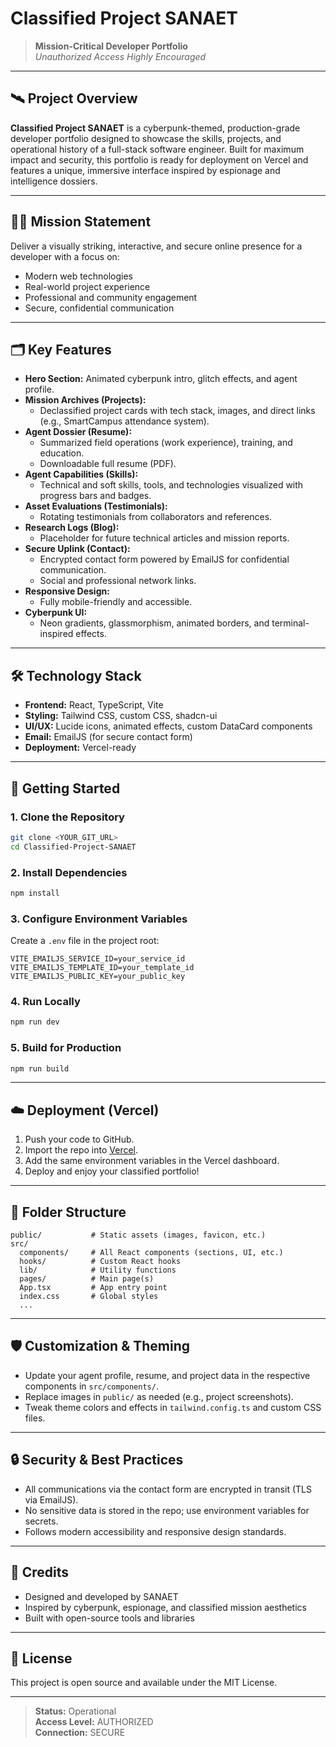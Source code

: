 # Classified Project SANAET

> **Mission-Critical Developer Portfolio**  
> _Unauthorized Access Highly Encouraged_

---

## 🛰️ Project Overview

**Classified Project SANAET** is a cyberpunk-themed, production-grade developer portfolio designed to showcase the skills, projects, and operational history of a full-stack software engineer. Built for maximum impact and security, this portfolio is ready for deployment on Vercel and features a unique, immersive interface inspired by espionage and intelligence dossiers.

---

## 🕵️‍♂️ Mission Statement

Deliver a visually striking, interactive, and secure online presence for a developer with a focus on:
- Modern web technologies
- Real-world project experience
- Professional and community engagement
- Secure, confidential communication

---

## 🗂️ Key Features

- **Hero Section:** Animated cyberpunk intro, glitch effects, and agent profile.
- **Mission Archives (Projects):**
  - Declassified project cards with tech stack, images, and direct links (e.g., SmartCampus attendance system).
- **Agent Dossier (Resume):**
  - Summarized field operations (work experience), training, and education.
  - Downloadable full resume (PDF).
- **Agent Capabilities (Skills):**
  - Technical and soft skills, tools, and technologies visualized with progress bars and badges.
- **Asset Evaluations (Testimonials):**
  - Rotating testimonials from collaborators and references.
- **Research Logs (Blog):**
  - Placeholder for future technical articles and mission reports.
- **Secure Uplink (Contact):**
  - Encrypted contact form powered by EmailJS for confidential communication.
  - Social and professional network links.
- **Responsive Design:**
  - Fully mobile-friendly and accessible.
- **Cyberpunk UI:**
  - Neon gradients, glassmorphism, animated borders, and terminal-inspired effects.

---

## 🛠️ Technology Stack

- **Frontend:** React, TypeScript, Vite
- **Styling:** Tailwind CSS, custom CSS, shadcn-ui
- **UI/UX:** Lucide icons, animated effects, custom DataCard components
- **Email:** EmailJS (for secure contact form)
- **Deployment:** Vercel-ready

---

## 🚀 Getting Started

### 1. Clone the Repository
```sh
git clone <YOUR_GIT_URL>
cd Classified-Project-SANAET
```

### 2. Install Dependencies
```sh
npm install
```

### 3. Configure Environment Variables
Create a `.env` file in the project root:
```
VITE_EMAILJS_SERVICE_ID=your_service_id
VITE_EMAILJS_TEMPLATE_ID=your_template_id
VITE_EMAILJS_PUBLIC_KEY=your_public_key
```

### 4. Run Locally
```sh
npm run dev
```

### 5. Build for Production
```sh
npm run build
```

---

## ☁️ Deployment (Vercel)
1. Push your code to GitHub.
2. Import the repo into [Vercel](https://vercel.com/).
3. Add the same environment variables in the Vercel dashboard.
4. Deploy and enjoy your classified portfolio!

---

## 📁 Folder Structure
```
public/           # Static assets (images, favicon, etc.)
src/
  components/     # All React components (sections, UI, etc.)
  hooks/          # Custom React hooks
  lib/            # Utility functions
  pages/          # Main page(s)
  App.tsx         # App entry point
  index.css       # Global styles
  ...
```

---

## 🛡️ Customization & Theming
- Update your agent profile, resume, and project data in the respective components in `src/components/`.
- Replace images in `public/` as needed (e.g., project screenshots).
- Tweak theme colors and effects in `tailwind.config.ts` and custom CSS files.

---

## 🔒 Security & Best Practices
- All communications via the contact form are encrypted in transit (TLS via EmailJS).
- No sensitive data is stored in the repo; use environment variables for secrets.
- Follows modern accessibility and responsive design standards.

---

## 👤 Credits
- Designed and developed by SANAET
- Inspired by cyberpunk, espionage, and classified mission aesthetics
- Built with open-source tools and libraries

---

## 📜 License
This project is open source and available under the MIT License.

---

> **Status:** Operational  
> **Access Level:** AUTHORIZED  
> **Connection:** SECURE
